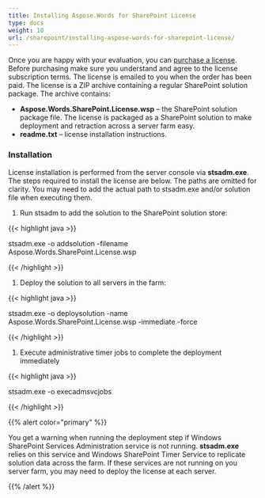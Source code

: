 ```yaml
---
title: Installing Aspose.Words for SharePoint License
type: docs
weight: 10
url: /sharepoint/installing-aspose-words-for-sharepoint-license/
---
```


Once you are happy with your evaluation, you can [purchase a license](http://www.aspose.com/purchase/default.aspx). Before purchasing make sure you understand and agree to the license subscription terms. The license is emailed to you when the order has been paid. The license is a ZIP archive containing a regular SharePoint solution package. The archive contains:

- **Aspose.Words.SharePoint.License.wsp** – the SharePoint solution package file. The license is packaged as a SharePoint solution to make deployment and retraction across a server farm easy.
- **readme.txt** – license installation instructions.
### **Installation**
License installation is performed from the server console via **stsadm.exe**. The steps required to install the license are below. The paths are omitted for clarity. You may need to add the actual path to stsadm.exe and/or solution file when executing them.

1. Run stsadm to add the solution to the SharePoint solution store:

{{< highlight java >}}

 stsadm.exe -o addsolution -filename Aspose.Words.SharePoint.License.wsp 

{{< /highlight >}}

1. Deploy the solution to all servers in the farm:

{{< highlight java >}}

 stsadm.exe -o deploysolution -name Aspose.Words.SharePoint.License.wsp -immediate -force 

{{< /highlight >}}

1. Execute administrative timer jobs to complete the deployment immediately

{{< highlight java >}}

 stsadm.exe -o execadmsvcjobs   

{{< /highlight >}}

{{% alert color="primary" %}} 

You get a warning when running the deployment step if Windows SharePoint Services Administration service is not running. **stsadm.exe** relies on this service and Windows SharePoint Timer Service to replicate solution data across the farm. If these services are not running on you server farm, you may need to deploy the license at each server.

{{% /alert %}}
